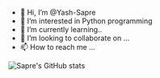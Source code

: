 - 👋 Hi, I’m @Yash-Sapre
- 👀 I’m interested in Python programming
- 🌱 I’m currently learning..
- 💞️ I’m looking to collaborate on ...
- 📫 How to reach me ...


![Sapre's GitHub stats](https://github-readme-stats.vercel.app/api?username=Yash-Sapre&show_icons=true&theme=radical)
<!---
Yash-Sapre/Yash-Sapre is a ✨ special ✨ repository because its `README.md` (this file) appears on your GitHub profile.
You can click the Preview link to take a look at your changes.
--->
